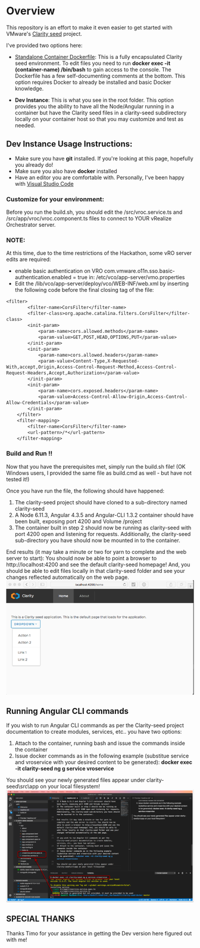 # Overview
This repository is an effort to make it even easier to get started with VMware's [Clarity seed](https://github.com/vmware/clarity-seed) project.

I've provided two options here:
- [Standalone Container Dockerfile](./Clarity-Seed-Container/Dockerfile): This is a fully encapsulated Clarity seed environment. To edit files you need to run **docker exec -it (container-name) /bin/bash** to gain access to the console. The Dockerfile has a few self-documenting comments at the bottom. This option requires Docker to already be installed and basic Docker knowledge.

- **Dev Instance**: This is what you see in the root folder. This option provides you the ability to have all the Node/Angular running in a container but have the Clarity seed files in a clarity-seed subdirectory locally on your container host so that you may customize and test as needed.

## Dev Instance Usage Instructions:
- Make sure you have **git** installed. If you're looking at this page, hopefully you already do!
- Make sure you also have **docker** installed
- Have an editor you are comfortable with. Personally, I've been happy with [Visual Studio Code](https://code.visualstudio.com/) 

### Customize for your environment:
Before you run the build.sh, you should edit the /src/vroc.service.ts and /src/app/vroc/vroc.component.ts files to connect to YOUR vRealize Orchestrator server.

### NOTE:
At this time, due to the time restrictions of the Hackathon, some vRO server edits are required:
- enable basic authentication on VRO
  com.vmware.o11n.sso.basic-authentication.enabled = true
in: /etc/vco/app-server/vmo.properties
- Edit the /lib/vco/app-server/deploy/vco/WEB-INF/web.xml by inserting the following code before the final closing tag of the file:
```
<filter>
        <filter-name>CorsFilter</filter-name>
        <filter-class>org.apache.catalina.filters.CorsFilter</filter-class>
        <init-param>
            <param-name>cors.allowed.methods</param-name>
            <param-value>GET,POST,HEAD,OPTIONS,PUT</param-value>
        </init-param>
        <init-param>
            <param-name>cors.allowed.headers</param-name>
            <param-value>Content-Type,X-Requested-With,accept,Origin,Access-Control-Request-Method,Access-Control-Request-Headers,Accept,Authorization</param-value>
        </init-param>
        <init-param>
            <param-name>cors.exposed.headers</param-name>
            <param-value>Access-Control-Allow-Origin,Access-Control-Allow-Credentials</param-value>
        </init-param>
    </filter>
    <filter-mapping>
        <filter-name>CorsFilter</filter-name>
        <url-pattern>/*</url-pattern>
    </filter-mapping>
```

### Build and Run !!
Now that you have the prerequisites met, simply run the build.sh file! (OK Windows users, I provided the same file as build.cmd as well - but have not tested it!)

Once you have run the file, the following should have happened:
1) The clarity-seed project should have cloned to a sub-directory named clarity-seed
2) A Node 6.11.3, Angular 4.3.5 and Angular-CLI 1.3.2 container should have been built, exposing port 4200 and Volume /project
3) The container built in step 2 should now be running as clarity-seed with port 4200 open and listening for requests. Additionally, the clarity-seed sub-directory you have should now be mounted in to the container.

End results (it may take a minute or two for yarn to complete and the web server to start): You should now be able to point a browser to http://localhost:4200 and see the default clarity-seed homepage! And, you should be able to edit files locally in that clarity-seed folder and see your changes reflected automatically on the web page.
![Clarity seed running on port 4200](./screenshots/clarity-seed-running.png)
## Running Angular CLI commands
If you wish to run Angular CLI commands as per the Clarity-seed project documentation to create modules, services, etc.. you have two options:
1) Attach to the container, running bash and issue the commands inside the container
2) Issue docker commands as in the following example (substitue service and vroservice with your desired content to be generated): **docker exec -it clarity-seed ng g service vroservice**

You should see your newly generated files appear under clarity-seed\src\app on your local filesystem!
![ng command to build service](./screenshots/ng-command.png)

## SPECIAL THANKS
Thanks Timo for your assistance in getting the Dev version here figured out with me!